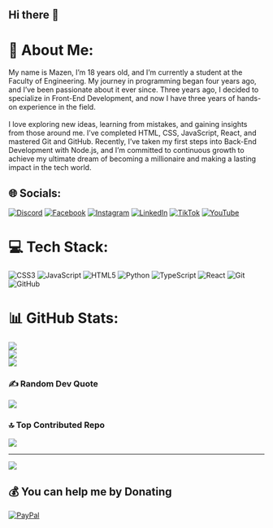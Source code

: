 ## Hi there 👋
# 💫 About Me:
My name is Mazen, I’m 18 years old, and I’m currently a student at the Faculty of Engineering. My journey in programming began four years ago, and I’ve been passionate about it ever since. Three years ago, I decided to specialize in Front-End Development, and now I have three years of hands-on experience in the field.<br><br>I love exploring new ideas, learning from mistakes, and gaining insights from those around me. I’ve completed HTML, CSS, JavaScript, React, and mastered Git and GitHub. Recently, I’ve taken my first steps into Back-End Development with Node.js, and I’m committed to continuous growth to achieve my ultimate dream of becoming a millionaire and making a lasting impact in the tech world.


## 🌐 Socials:
[![Discord](https://img.shields.io/badge/Discord-%237289DA.svg?logo=discord&logoColor=white)](https://discord.gg/Black9#0544) [![Facebook](https://img.shields.io/badge/Facebook-%231877F2.svg?logo=Facebook&logoColor=white)](https://facebook.com/https://www.facebook.com/share/19GEfsF5WB/) [![Instagram](https://img.shields.io/badge/Instagram-%23E4405F.svg?logo=Instagram&logoColor=white)](https://instagram.com/https://www.instagram.com/code_crafter__academy/profilecard/?igsh=MWtsODFyZXBjeHhnMg==) [![LinkedIn](https://img.shields.io/badge/LinkedIn-%230077B5.svg?logo=linkedin&logoColor=white)](https://linkedin.com/in/https://www.linkedin.com/in/mazen-elfar-097956273?utm_source=share&utm_campaign=share_via&utm_content=profile&utm_medium=android_app) [![TikTok](https://img.shields.io/badge/TikTok-%23000000.svg?logo=TikTok&logoColor=white)](https://tiktok.com/@https://www.tiktok.com/@mazen.elfar5?_t=8rVOYVEpEnN&_r=1) [![YouTube](https://img.shields.io/badge/YouTube-%23FF0000.svg?logo=YouTube&logoColor=white)](https://youtube.com/@@Elfarprogramer) 

# 💻 Tech Stack:
![CSS3](https://img.shields.io/badge/css3-%231572B6.svg?style=for-the-badge&logo=css3&logoColor=white) ![JavaScript](https://img.shields.io/badge/javascript-%23323330.svg?style=for-the-badge&logo=javascript&logoColor=%23F7DF1E) ![HTML5](https://img.shields.io/badge/html5-%23E34F26.svg?style=for-the-badge&logo=html5&logoColor=white) ![Python](https://img.shields.io/badge/python-3670A0?style=for-the-badge&logo=python&logoColor=ffdd54) ![TypeScript](https://img.shields.io/badge/typescript-%23007ACC.svg?style=for-the-badge&logo=typescript&logoColor=white) ![React](https://img.shields.io/badge/react-%2320232a.svg?style=for-the-badge&logo=react&logoColor=%2361DAFB) ![Git](https://img.shields.io/badge/git-%23F05033.svg?style=for-the-badge&logo=git&logoColor=white) ![GitHub](https://img.shields.io/badge/github-%23121011.svg?style=for-the-badge&logo=github&logoColor=white)
# 📊 GitHub Stats:
![](https://github-readme-stats.vercel.app/api?username=alfar-programer&theme=dark&hide_border=false&include_all_commits=true&count_private=true)<br/>
![](https://github-readme-streak-stats.herokuapp.com/?user=alfar-programer&theme=dark&hide_border=false)<br/>
![](https://github-readme-stats.vercel.app/api/top-langs/?username=alfar-programer&theme=dark&hide_border=false&include_all_commits=true&count_private=true&layout=compact)

### ✍️ Random Dev Quote
![](https://quotes-github-readme.vercel.app/api?type=horizontal&theme=radical)

### 🔝 Top Contributed Repo
![](https://github-contributor-stats.vercel.app/api?username=alfar-programer&limit=5&theme=dark&combine_all_yearly_contributions=true)

---
[![](https://visitcount.itsvg.in/api?id=alfar-programer&icon=2&color=0)](https://visitcount.itsvg.in)

  ## 💰 You can help me by Donating
  [![PayPal](https://img.shields.io/badge/PayPal-00457C?style=for-the-badge&logo=paypal&logoColor=white)](https://paypal.me/https://paypal.me/Mazenelfar?country.x=EG&locale.x=en_US) 

  
<!-- Proudly created with GPRM ( https://gprm.itsvg.in ) -->
<!--
**alfar-programer/alfar-programer** is a ✨ _special_ ✨ repository because its `README.md` (this file) appears on your GitHub profile.

Here are some ideas to get you started:

- 🔭 I’m currently working on ...
- 🌱 I’m currently learning ...
- 👯 I’m looking to collaborate on ...
- 🤔 I’m looking for help with ...
- 💬 Ask me about ...
- 📫 How to reach me: ...
- 😄 Pronouns: ...
- ⚡ Fun fact: ...
-->
